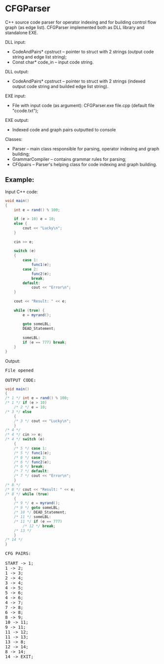 # CFGParser

C++ source code parser for operator indexing and for building control flow graph (as edge list).
CFGParser implemented both as DLL library and standalone EXE.

DLL input:
- CodeAndPairs* cpstruct – pointer to struct with 2 strings (output code string and edge list string);
- Const char* code_in – input code string.

DLL output:
- CodeAndPairs* cpstruct – pointer to struct with 2 strings (indexed output code string and builded edge list string).

EXE input:
- File with input code (as argument): CFGParser.exe file.cpp (default file "ccode.txt");

EXE output:
- Indexed code and graph pairs outputted to console

Classes:
- Parser – main class responsible for parsing, operator indexing and graph building;
- GrammarCompiler – contains grammar rules for parsing;
- CFGpairs – Parser's helping class for code indexing and graph building.	


## Example:

Input C++ code:
```c#
void main()
{
	int e = rand() % 100;
	
	if (e > 10) e = 10;
	else {
		cout << "Lucky\n";
	}
	
	cin >> e;
	
	switch (e)
	{
		case 1: 
			func1(e);
		case 2: 
			func2(e);
			break;
		default: 
			cout << "Error\n";
	}
	
	cout << "Result: " << e;
	
	while (true) {
		e = myrand();
				
		goto someLBL;
		DEAD_Statement;
		
		someLBL: 
		if (e == 777) break;
	}
}
```

Output:
<pre>
File opened

OUTPUT CODE:
</pre>
```c#
void main()
{
/* 1 */ int e = rand() % 100;
/* 1 */ if (e > 10)
	/* 2 */ e = 10;
/* 3 */ else
	{
	/* 3 */ cout << "Lucky\n";
	}
/* 4 */
/* 4 */ cin >> e;
/* 4 */ switch (e)
	{
	/* 5 */ case 1:
	/* 5 */ func1(e);
	/* 6 */ case 2:
	/* 6 */ func2(e);
	/* 6 */ break;
	/* 7 */ default:
	/* 7 */ cout << "Error\n";
	}
/* 8 */
/* 8 */ cout << "Result: " << e;
/* 8 */ while (true)
	{
	/* 9 */ e = myrand();
	/* 9 */ goto someLBL;
	/* 10 */ DEAD_Statement;
	/* 11 */ someLBL:
	/* 11 */ if (e == 777)
		/* 12 */ break;
	/* 13 */
	}
/* 14 */
}
```
<pre>
CFG PAIRS:

START -> 1;
1 -> 2;
1 -> 3;
2 -> 4;
3 -> 4;
4 -> 5;
5 -> 6;
4 -> 6;
4 -> 7;
7 -> 8;
6 -> 8;
8 -> 9;
10 -> 11;
9 -> 11;
11 -> 12;
11 -> 13;
13 -> 8;
12 -> 14;
8 -> 14;
14 -> EXIT;
</pre>

